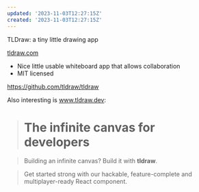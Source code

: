```yaml
---
updated: '2023-11-03T12:27:15Z'
created: '2023-11-03T12:27:15Z'
---
```

TLDraw: a tiny little drawing app

[tldraw.com](tldraw.com)

- Nice little usable whiteboard app that allows collaboration
- MIT licensed

https://github.com/tldraw/tldraw

Also interesting is www.tldraw.dev:

> # The infinite canvas for developers

> Building an infinite canvas? Build it with **tldraw**.

> Get started strong with our hackable, feature-complete and multiplayer-ready React component.